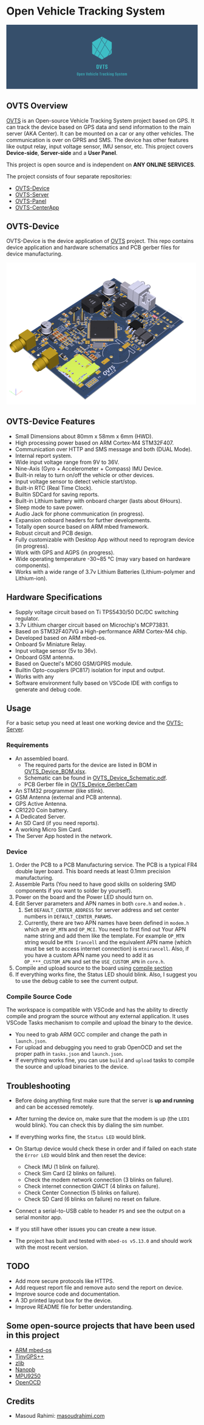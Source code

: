 # Open Vehicle Tracking System

![OVTS](./images/banner.png)

## OVTS Overview

[OVTS](https://github.com/Open-VTS) is an Open-source Vehicle Tracking System project based on GPS. It can track the device based on GPS data and send information to the main server (AKA Center). It can be mounted on a car or any other vehicles. The communication is over on GPRS and SMS. The device has other features like output relay, input voltage sensor, IMU sensor, etc. This project covers **Device-side**, **Server-side** and a **User Panel**.

This project is open source and is independent on **ANY ONLINE SERVICES**.

The project consists of four separate repositories:

* [OVTS-Device](https://github.com/Open-VTS/OVTS-Device)
* [OVTS-Server](https://github.com/Open-VTS/OVTS-Server)
* [OVTS-Panel](https://github.com/Open-VTS/OVTS-Panel)
* [OVTS-CenterApp](https://github.com/Open-VTS/OVTS-CenterApp)

## OVTS-Device

OVTS-Device is the device application of [OVTS](https://github.com/Open-VTS) project. This repo contains device application and hardware schematics and PCB gerber files for device manufacturing.

<img src="./images/board-3d.png" width="500"/>

## OVTS-Device Features

* Small Dimensions about 80mm x 58mm x 6mm (HWD).
* High processing power based on ARM Cortex-M4 STM32F407.
* Communication over HTTP and SMS message and both (DUAL Mode).
* Internal report system.
* Wide input voltage range from 9V to 36V.
* Nine-Axis (Gyro + Accelerometer + Compass) IMU Device.
* Built-in relay to turn on/off the vehicle or other devices.
* Input voltage sensor to detect vehicle start/stop.
* Built-in RTC (Real Time Clock).
* Builtin SDCard for saving reports.
* Built-in Lithium battery with onboard charger (lasts about 6Hours).
* Sleep mode to save power.
* Audio Jack for phone communication (in progress).
* Expansion onboard headers for further developments.
* Totally open source based on ARM mbed framework.
* Robust circuit and PCB design.
* Fully customizable with Desktop App without need to reprogram device (in progress).
* Work with GPS and AGPS (in progress).
* Wide operating temperature -30~85 °C (may vary based on hardware components).
* Works with a wide range of 3.7v Lithium Batteries (Lithium-polymer and Lithium-ion).

## Hardware Specifications

* Supply voltage circuit based on Ti TPS5430/50 DC/DC switching regulator.
* 3.7v Lithium charger circuit based on Microchip's MCP73831.
* Based on STM32F407VG a High-performance ARM Cortex-M4 chip.
* Developed based on ARM mbed-os.
* Onboard 5v Miniature Relay.
* Input voltage sensor (5v to 36v).
* Onboard GSM antenna.
* Based on Quectel's MC60 GSM/GPRS module.
* Builtin Opto-couplers (PC817) isolation for input and output.
* Works with any
* Software environment fully based on VSCode IDE with configs to generate and debug code.

## Usage

For a basic setup you need at least one working device and the [OVTS-Server](https://github.com/Open-VTS/OVTS-Server).

### Requirements

* An assembled board.
  * The required parts for the device are listed in BOM in [OVTS_Device_BOM.xlsx](./manufacturing/OVTS_Device_BOM.xlsx).
  * Schematic can be found in [OVTS_Device_Schematic.pdf](./manufacturing/OVTS_Device_Schematic.pdf).
  * PCB Gerber file in [OVTS_Device_Gerber.Cam](./manufacturing/OVTS_Device_Gerber.Cam)
* An STM32 programmer (like stlink).
* GSM Antenna (external and PCB antenna).
* GPS Active Antenna.
* CR1220 Coin battery.
* A Dedicated Server.
* An SD Card (if you need reports).
* A working Micro Sim Card.
* The Server App hosted in the network.

### Device

1. Order the PCB to a PCB Manufacturing service. The PCB is a typical FR4 double layer board. This board needs at least 0.1mm precision manufacturing.
2. Assemble Parts (You need to have good skills on soldering SMD components if you want to solder by yourself).
3. Power on the board and the Power LED should turn on.
4. Edit Server parameters and APN names in both `core.h` and `modem.h` .
   1. Set `DEFAULT_CENTER_ADDRESS` for server address and set center numbers in `DEFAULT_CENTER_PARAMS`.
   2. Currently, there are two APN names have been defined in `modem.h` which are `OP_MTN` and `OP_MCI`. You need to first find out Your APN name string and add them like the template. For example `OP_MTN` string would be `MTN Irancell` and the equivalent APN name (which must be set to access internet connection) is `mtnirancell`. Also, if you have a custom APN name you need to add it as `OP_***_CUSTOM_APN` and set the `USE_CUSTOM_APN` in `core.h`.
5. Compile and upload source to the board using [compile section](#Compile-Source-Code)
6. If everything works fine, the Status LED should blink. Also, I suggest you to use the debug cable to see the current output.

### Compile Source Code

The workspace is compatible with VSCode and has the ability to directly compile and program the source without any external application. It uses VSCode Tasks mechanism to compile and upload the binary to the device.

* You need to grab ARM GCC compiler and change the path in `launch.json`.
* For upload and debugging you need to grab OpenOCD and set the proper path in `tasks.json` and `launch.json`.
* If everything works fine, you can use `build` and `upload` tasks to compile the source and upload binaries to the device.

## Troubleshooting

* Before doing anything first make sure that the server is **up and running** and can be accessed remotely.
* After turning the device on, make sure that the modem is up (the `LED1` would blink). You can check this by dialing the sim number.
* If everything works fine, the `Status LED` would blink.
* On Startup device would check these in order and if failed on each state the `Error LED` would blink and then reset the device:
  * Check IMU (1 blink on failure).
  * Check Sim Card (2 blinks on failure).
  * Check the modem network connection (3 blinks on failure).
  * Check internet connection QIACT (4 blinks on failure).
  * Check Center Connection (5 blinks on failure).
  * Check SD Card (6 blinks on failure) no reset on failure.

* Connect a serial-to-USB cable to header `P5` and see the output on a serial monitor app.
* If you still have other issues you can create a new issue.
* The project has built and tested with `mbed-os v5.13.0` and should work with the most recent version.

## TODO

* Add more secure protocols like HTTPS.
* Add request report file and remove auto send the report on device.
* Improve source code and documentation.
* A 3D printed layout box for the device.
* Improve README file for better understanding.

## Some open-source projects that have been used in this project

* [ARM mbed-os](https://github.com/ARMmbed/mbed-os)
* [TinyGPS++](https://github.com/mikalhart/TinyGPSPlus)
* [zlib](https://github.com/madler/zlib)
* [Nanopb](https://github.com/nanopb/nanopb)
* [MPU9250](https://github.com/FaBoPlatform/FaBo9AXIS-MPU9250-Python)
* [OpenOCD](https://github.com/ntfreak/openocd)

## Credits

* Masoud Rahimi: [masoudrahimi.com](http://masoudrahimi.com)
